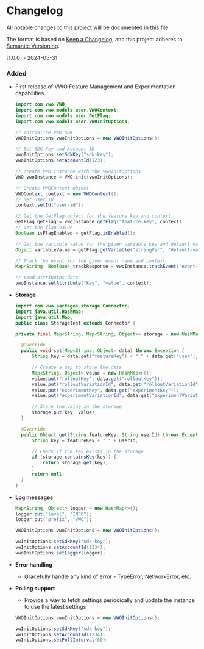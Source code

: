 # Changelog
All notable changes to this project will be documented in this file.

The format is based on [Keep a Changelog](https://keepachangelog.com/en/1.0.0/),
and this project adheres to [Semantic Versioning](https://semver.org/spec/v2.0.0.html).

[1.0.0] - 2024-05-31

### Added
- First release of VWO Feature Management and Experimentation capabilities.

   ```java
   import com.vwo.VWO;
   import com.vwo.models.user.VWOContext;
   import com.vwo.models.user.GetFlag;
   import com.vwo.models.user.VWOInitOptions;
   
   // Initialize VWO SDK
   VWOInitOptions vwoInitOptions = new VWOInitOptions();
   
   // Set SDK Key and Account ID
   vwoInitOptions.setSdkKey("sdk-key");
   vwoInitOptions.setAccountId(123);
   
   // create VWO instance with the vwoInitOptions
   VWO vwoInstance = VWO.init(vwoInitOptions);
   
   // Create VWOContext object
   VWOContext context = new VWOContext();
   // Set User ID
   context.setId("user-id");
   
   // Get the GetFlag object for the feature key and context
   GetFlag getFlag = vwoInstance.getFlag("feature-key", context);
   // Get the flag value
   Boolean isFlagEnabled = getFlag.isEnabled();
   
   // Get the variable value for the given variable key and default value
   Object variableValue = getFlag.getVariable("stringVar", "default-value");
   
   // Track the event for the given event name and context
   Map<String, Boolean> trackResponse = vwoInstance.trackEvent("event-name", context);
   
   // send attributes data
   vwoInstance.setAttribute("key", "value", context);
   ```


- **Storage**

  ```java
  import com.vwo.packages.storage.Connector;
  import java.util.HashMap;
  import java.util.Map;
  public class StorageTest extends Connector {
  
  private final Map<String, Map<String, Object>> storage = new HashMap<>();

    @Override
    public void set(Map<String, Object> data) throws Exception {
        String key = data.get("featureKey") + "_" + data.get("user");

        // Create a map to store the data
        Map<String, Object> value = new HashMap<>();
        value.put("rolloutKey", data.get("rolloutKey"));
        value.put("rolloutVariationId", data.get("rolloutVariationId"));
        value.put("experimentKey", data.get("experimentKey"));
        value.put("experimentVariationId", data.get("experimentVariationId"));

        // Store the value in the storage
        storage.put(key, value);
    }

    @Override
    public Object get(String featureKey, String userId) throws Exception {
        String key = featureKey + "_" + userId;

        // Check if the key exists in the storage
        if (storage.containsKey(key)) {
            return storage.get(key);
        }
        return null;
    }
  }
  ```

- **Log messages**

  ```java
  Map<String, Object> logger = new HashMap<>();
  logger.put("level", "INFO");
  logger.put("prefix", "VWO");
  
  VWOInitOptions vwoInitOptions = new VWOInitOptions();
  
  vwInitOptions.setSdkKey("sdk-key");
  vwInitOptions.setAccountId(1234);
  vwoInitOptions.setLogger(logger);
  ```

- **Error handling**

    - Gracefully handle any kind of error - TypeError, NetworkError, etc.

- **Polling support**

    - Provide a way to fetch settings periodically and update the instance to use the latest settings

  ```java
  VWOInitOptions vwoInitOptions = new VWOInitOptions();
  
  vwInitOptions.setSdkKey("sdk-key");
  vwInitOptions.setAccountId(1234);
  vwInitOptions.setPollInterval(60);
  ```
 